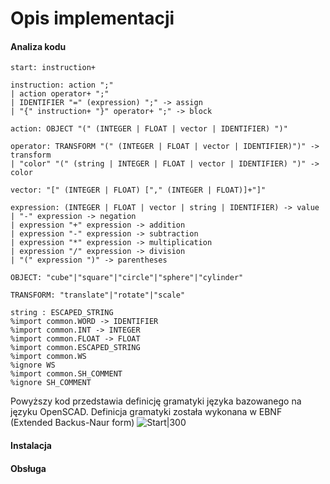# Opis implementacji
#### Analiza kodu
``` ebnf
start: instruction+

instruction: action ";"
| action operator+ ";"
| IDENTIFIER "=" (expression) ";" -> assign
| "{" instruction+ "}" operator+ ";" -> block

action: OBJECT "(" (INTEGER | FLOAT | vector | IDENTIFIER) ")"

operator: TRANSFORM "(" (INTEGER | FLOAT | vector | IDENTIFIER)")" -> transform
| "color" "(" (string | INTEGER | FLOAT | vector | IDENTIFIER) ")" -> color
  
vector: "[" (INTEGER | FLOAT) ["," (INTEGER | FLOAT)]+"]"

expression: (INTEGER | FLOAT | vector | string | IDENTIFIER) -> value
| "-" expression -> negation
| expression "+" expression -> addition
| expression "-" expression -> subtraction
| expression "*" expression -> multiplication
| expression "/" expression -> division
| "(" expression ")" -> parentheses
  
OBJECT: "cube"|"square"|"circle"|"sphere"|"cylinder"

TRANSFORM: "translate"|"rotate"|"scale"

string : ESCAPED_STRING
%import common.WORD -> IDENTIFIER
%import common.INT -> INTEGER
%import common.FLOAT -> FLOAT
%import common.ESCAPED_STRING
%import common.WS
%ignore WS
%import common.SH_COMMENT
%ignore SH_COMMENT
```
Powyższy kod przedstawia definicję gramatyki języka bazowanego na języku OpenSCAD. Definicja gramatyki została wykonana w EBNF (Extended Backus-Naur form)
![Start|300](file:///home/paul/diploma/Images/diagram/start.png)
#### Instalacja

#### Obsługa
